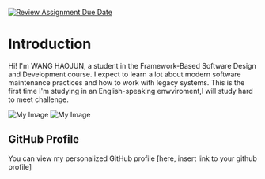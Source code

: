 [![Review Assignment Due Date](https://classroom.github.com/assets/deadline-readme-button-22041afd0340ce965d47ae6ef1cefeee28c7c493a6346c4f15d667ab976d596c.svg)](https://classroom.github.com/a/0MOLbOcH)
# Introduction
Hi! I'm WANG HAOJUN, a student in the Framework-Based Software Design and Development course. 
I expect to learn a lot about modern software maintenance practices and how to work with legacy systems. This is the first time I'm studying in an English-speaking enwviroment,I will study hard to meet challenge.

![My Image](image.jpg)  <!-- Link to the uploaded image -->
![My Image](20250.jpg)  <!-- Link to the uploaded image -->

## GitHub Profile

You can view my personalized GitHub profile [here, insert link to your github profile]

